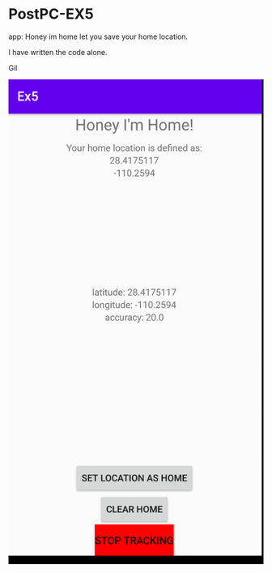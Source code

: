 # PostPC-EX5

app:
Honey im home let you save your home location.

I have written the code alone.

Gil

![alt text](/screenshot.png)